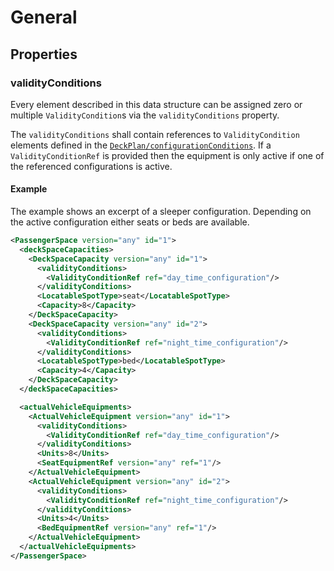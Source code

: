 # General

## Properties

### validityConditions

Every element described in this data structure can be assigned zero or multiple `ValidityCondition`s via the `validityConditions` property.

The `validityConditions` shall contain references to `ValidityCondition` elements defined in the [`DeckPlan/configurationConditions`](../DECK_PLAN/DECK_PLAN.md#configurationconditions).
If a `ValidityConditionRef` is provided then the equipment is only active if one of the referenced configurations is active.

#### Example

The example shows an excerpt of a sleeper configuration. Depending on the active configuration either seats or beds are available.

```xml
<PassengerSpace version="any" id="1">
  <deckSpaceCapacities>
    <DeckSpaceCapacity version="any" id="1">
      <validityConditions>
        <ValidityConditionRef ref="day_time_configuration"/>
      </validityConditions>
      <LocatableSpotType>seat</LocatableSpotType>
      <Capacity>8</Capacity>
    </DeckSpaceCapacity>
    <DeckSpaceCapacity version="any" id="2">
      <validityConditions>
        <ValidityConditionRef ref="night_time_configuration"/>
      </validityConditions>
      <LocatableSpotType>bed</LocatableSpotType>
      <Capacity>4</Capacity>
    </DeckSpaceCapacity>
  </deckSpaceCapacities>

  <actualVehicleEquipments>
    <ActualVehicleEquipment version="any" id="1">
      <validityConditions>
        <ValidityConditionRef ref="day_time_configuration"/>
      </validityConditions>
      <Units>8</Units>
      <SeatEquipmentRef version="any" ref="1"/>
    </ActualVehicleEquipment>
    <ActualVehicleEquipment version="any" id="2">
      <validityConditions>
        <ValidityConditionRef ref="night_time_configuration"/>
      </validityConditions>
      <Units>4</Units>
      <BedEquipmentRef version="any" ref="1"/>
    </ActualVehicleEquipment>
  </actualVehicleEquipments>
</PassengerSpace>
```
